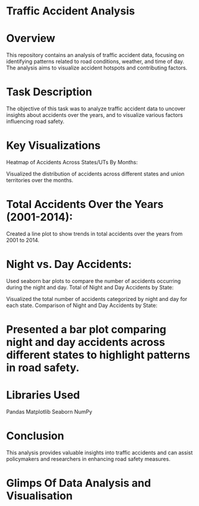# Traffic Accident Analysis


# Overview

This repository contains an analysis of traffic accident data, focusing on identifying patterns related to road conditions, weather, and time of day. The analysis aims to visualize accident hotspots and contributing factors.

# Task Description

The objective of this task was to analyze traffic accident data to uncover insights about accidents over the years, and to visualize various factors influencing road safety.

# Key Visualizations

Heatmap of Accidents Across States/UTs By Months:

 Visualized the distribution of accidents across different states and union territories over the months.

# Total Accidents Over the Years (2001-2014):

Created a line plot to show trends in total accidents over the years from 2001 to 2014.

# Night vs. Day Accidents:

Used seaborn bar plots to compare the number of accidents occurring during the night and day.
Total of Night and Day Accidents by State:

Visualized the total number of accidents categorized by night and day for each state.
Comparison of Night and Day Accidents by State:

# Presented a bar plot comparing night and day accidents across different states to highlight patterns in road safety.

# Libraries Used
Pandas
Matplotlib
Seaborn
NumPy

# Conclusion
This analysis provides valuable insights into traffic accidents and can assist policymakers and researchers in enhancing road safety measures.

# Glimps Of Data Analysis and Visualisation



